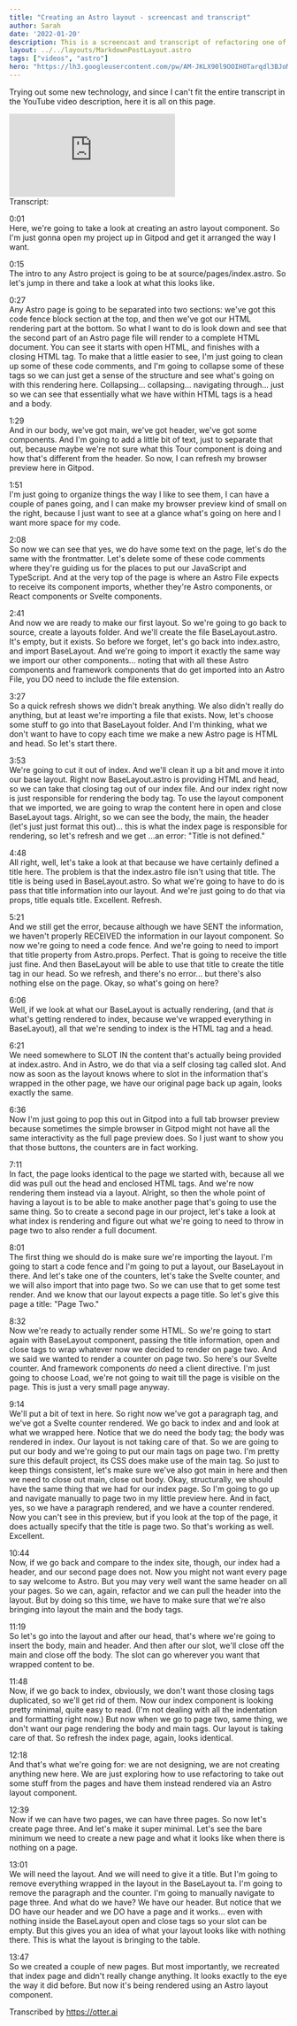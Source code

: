 ```yaml
---
title: "Creating an Astro layout - screencast and transcript"
author: Sarah
date: '2022-01-20'
description: This is a screencast and transcript of refactoring one of the basic Astro examples to create an initial BaseLayout component.
layout: ../../layouts/MarkdownPostLayout.astro
tags: ["videos", "astro"]
hero: "https://lh3.googleusercontent.com/pw/AM-JKLX90l9OOIH0Tarqdl3BJoMbMedPlnVToVh4N930PvJqT10e2udS-pM0druuYfwTapGcS_YFWAZ0J2CtewEA0OkQUkyRp4qOlePDM1MfJl6VyBHnnhN-fIpWKWvoN2JM84A-3kYcaF9ecmEjOsqEqi99Pw=w250-no?"
---
```

Trying out some new technology, and since I can't fit the entire transcript in the YouTube video description, here it is all on this page.
<div class="video-container">
<iframe src="https://www.youtube.com/embed/9bVuIBD70wc" title="YouTube video player" frameborder="0" allow="accelerometer; autoplay; clipboard-write; encrypted-media; gyroscope; picture-in-picture" allowfullscreen></iframe>
</div>
Transcript:

0:01  
Here, we're going to take a look at creating an astro layout component. So I'm just gonna open my project up in Gitpod and get it arranged the way I want.

0:15  
The intro to any Astro project is going to be at source/pages/index.astro. So let's jump in there and take a look at what this looks like.

0:27  
Any Astro page is going to be separated into two sections: we've got this code fence block section at the top, and then we've got our HTML rendering part at the bottom. So what I want to do is look down and see that the second part of an Astro page file will render to a complete HTML document. You can see it starts with open HTML, and finishes with a closing HTML tag. To make that a little easier to see, I'm just going to clean up some of these code comments, and I'm going to collapse some of these tags so we can just get a sense of the structure and see what's going on with this rendering here. Collapsing... collapsing... navigating through... just so we can see that essentially what we have within HTML tags is a head and a body. 

1:29  
And in our body, we've got main, we've got header, we've got some components. And I'm going to add a little bit of text, just to separate that out, because maybe we're not sure what this Tour component is doing and how that's different from the header. So now, I can refresh my browser preview here in Gitpod. 

1:51  
I'm just going to organize things the way I like to see them, I can have a couple of panes going, and I can make my browser preview kind of small on the right, because I just want to see at a glance what's going on here and I want more space for my code. 

2:08  
So now we can see that yes, we do have some text on the page, let's do the same with the frontmatter. Let's delete some of these code comments where they're guiding us for the places to put our JavaScript and TypeScript. And at the very top of the page is where an Astro File expects to receive its component imports, whether they're Astro components, or React components or Svelte components. 

2:41  
And now we are ready to make our first layout. So we're going to go back to source, create a layouts folder. And we'll create the file BaseLayout.astro. It's empty, but it exists. So before we forget, let's go back into index.astro, and import BaseLayout. And we're going to import it exactly the same way we import our other components... noting that with all these Astro components and framework components that do get imported into an Astro File, you DO need to include the file extension. 

3:27  
So a quick refresh shows we didn't break anything. We also didn't really do anything, but at least we're importing a file that exists. Now, let's choose some stuff to go into that BaseLayout folder. And I'm thinking, what we don't want to have to copy each time we make a new Astro page is HTML and head. So let's start there. 

3:53  
We're going to cut it out of index. And we'll clean it up a bit and move it into our base layout. Right now BaseLayout.astro is providing HTML and head, so we can take that closing tag out of our index file. And our index right now is just responsible for rendering the body tag. To use the layout component that we imported, we are going to wrap the content here in open and close BaseLayout tags. Alright, so we can see the body, the main, the header (let's just just format this out)... this is what the index page is responsible for rendering, so let's refresh and we get ...an error: "Title is not defined."

4:48  
All right, well, let's take a look at that because we have certainly defined a title here. The problem is that the index.astro file isn't using that title. The title is being used in BaseLayout.astro. So what we're going to have to do is pass that title information into our layout. And we're just going to do that via props, title equals title. Excellent. Refresh.

5:21  
And we still get the error, because although we have SENT the information, we haven't properly RECEIVED the information in our layout component. So now we're going to need a code fence. And we're going to need to import that title property from Astro.props. Perfect. That is going to receive the title just fine. And then BaseLayout will be able to use that title to create the title tag in our head. So we refresh, and there's no error... but there's also nothing else on the page. Okay, so what's going on here? 

6:06  
Well, if we look at what our BaseLayout is actually rendering, (and that *is* what's getting rendered to index, because we've wrapped everything in BaseLayout), all that we're sending to index is the HTML tag and a head. 

6:21  
We need somewhere to SLOT IN the content that's actually being provided at index.astro. And in Astro, we do that via a self closing tag called slot. And now as soon as the layout knows where to slot in the information that's wrapped in the other page, we have our original page back up again, looks exactly the same. 

6:36  
Now I'm just going to pop this out in Gitpod into a full tab browser preview because sometimes the simple browser in Gitpod might not have all the same interactivity as the full page preview does. So I just want to show you that those buttons, the counters are in fact working. 

7:11  
In fact, the page looks identical to the page we started with, because all we did was pull out the head and enclosed HTML tags. And we're now rendering them instead via a layout. Alright, so then the whole point of having a layout is to be able to make another page that's going to use the same thing. So to create a second page in our project, let's take a look at what index is rendering and figure out what we're going to need to throw in page two to also render a full document. 

8:01  
The first thing we should do is make sure we're importing the layout. I'm going to start a code fence and I'm going to put a layout, our BaseLayout in there. And let's take one of the counters, let's take the Svelte counter, and we will also import that into page two. So we can use that to get some test render. And we know that our layout expects a page title. So let's give this page a title: "Page Two." 

8:32  
Now we're ready to actually render some HTML. So we're going to start again with BaseLayout component, passing the title information, open and close tags to wrap whatever now we decided to render on page two. And we said we wanted to render a counter on page two. So here's our Svelte counter. And framework components *do* need a client directive. I'm just going to choose Load, we're not going to wait till the page is visible on the page. This is just a very small page anyway.

9:14  
We'll put a bit of text in here. So right now we've got a paragraph tag, and we've got a Svelte counter rendered. We go back to index and and look at what we wrapped here. Notice that we do need the body tag; the body was rendered in index. Our layout is not taking care of that. So we are going to put our body and we're going to put our main tags on page two. I'm pretty sure this default project, its CSS does make use of the main tag. So just to keep things consistent, let's make sure we've also got main in here and then we need to close out main, close out body. Okay, structurally, we should have the same thing that we had for our index page. So I'm going to go up and navigate manually to page two in my little preview here. And in fact, yes, so we have a paragraph rendered, and we have a counter rendered. Now you can't see in this preview, but if you look at the top of the page, it does actually specify that the title is page two. So that's working as well. Excellent. 

10:44  
Now, if we go back and compare to the index site, though, our index had a header, and our second page does not. Now you might not want every page to say welcome to Astro. But you may very well want the same header on all your pages. So we can, again, refactor and we can pull the header into the layout. But by doing so this time, we have to make sure that we're also bringing into layout the main and the body tags. 

11:19  
So let's go into the layout and after our head, that's where we're going to insert the body, main and header. And then after our slot, we'll close off the main and close off the body. The slot can go wherever you want that wrapped content to be. 

11:48  
Now, if we go back to index, obviously, we don't want those closing tags duplicated, so we'll get rid of them. Now our index component is looking pretty minimal, quite easy to read. (I'm not dealing with all the indentation and formatting right now.) But now when we go to page two, same thing, we don't want our page rendering the body and main tags. Our layout is taking care of that. So refresh the index page, again, looks identical. 

12:18  
And that's what we're going for: we are not designing, we are not creating anything new here. We are just exploring how to use refactoring to take out some stuff from the pages and have them instead rendered via an Astro layout component. 

12:39  
Now if we can have two pages, we can have three pages. So now let's create page three. And let's make it super minimal. Let's see the bare minimum we need to create a new page and what it looks like when there is nothing on a page. 

13:01  
We will need the layout. And we will need to give it a title. But I'm going to remove everything wrapped in the layout in the BaseLayout ta. I'm going to remove the paragraph and the counter. I'm going to manually navigate to page three. And what do we have? We have our header. But notice that we DO have our header and we DO have a page and it works... even with nothing inside the BaseLayout open and close tags so your slot can be empty. But this gives you an idea of what your layout looks like with nothing there. This is what the layout is bringing to the table. 

13:47  
So we created a couple of new pages. But most importantly, we recreated that index page and didn't really change anything. It looks exactly to the eye the way it did before. But now it's being rendered using an Astro layout component.

Transcribed by https://otter.ai

